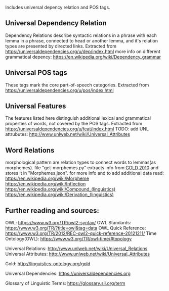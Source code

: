 Includes universal depency relation and POS tags.

## Universal Dependency Relation
Dependency Relations describe syntactic relations in a phrase with each lemma in a phrase, connected to head or another lemma, and it's relation types are presented by directed links.
Extracted from https://universaldependencies.org/u/dep/index.html
more info on different grammatical depency: https://en.wikipedia.org/wiki/Dependency_grammar


## Universal POS tags
These tags mark the core part-of-speech categories. 
Extracted from https://universaldependencies.org/u/pos/index.html

## Universal Features
The features listed here distinguish additional lexical and grammatical properties of words, not covered by the POS tags.
Extracted from https://universaldependencies.org/u/feat/index.html
TODO: add UNL attrubutes: http://www.unlweb.net/wiki/Universal_Attributes


## Word Relations
morphological pattern are relation types to connect words to lemmas(as morphemes).
file "get-morphemes.py" extracts info from [GOLD 2010](http://linguistics-ontology.org/gold/2010) and stores it in "Morphemes.json".
for more info and to add additional data read:
https://en.wikipedia.org/wiki/Morpheme
https://en.wikipedia.org/wiki/Inflection
https://en.wikipedia.org/wiki/Compound_(linguistics)
https://en.wikipedia.org/wiki/Derivation_(linguistics)

## Further reading and sources:
OWL: https://www.w3.org/TR/owl2-syntax/
OWL Standards: https://www.w3.org/TR/?title=owl&tag=data
OWL Quick Reference: https://www.w3.org/TR/2012/REC-owl2-quick-reference-20121211/
Time Ontology(OWL): https://www.w3.org/TR/owl-time/#topology

Universal Relations: http://www.unlweb.net/wiki/Universal_Relations
Universal Attributes: http://www.unlweb.net/wiki/Universal_Attributes

Gold: http://linguistics-ontology.org/gold

Universal Dependencies: https://universaldependencies.org

Glossary of Linguistic Terms: https://glossary.sil.org/term

